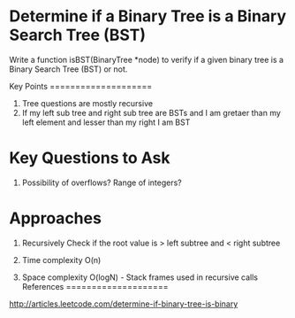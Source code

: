 Determine if a Binary Tree is a Binary Search Tree (BST)
===========================================================================
Write a function isBST(BinaryTree *node) to verify if a given binary tree is a Binary Search Tree (BST) or not.

<div style="page-break-after: always;"></div>
Key Points
====================

1. Tree questions are mostly recursive
1. If my left sub tree and right sub tree are BSTs and I am gretaer than my left element and lesser than my right I am BST



Key Questions to Ask
====================
1. Possibility of overflows? Range of integers?

Approaches
====================

1. Recursively Check if the root value is > left subtree and < right subtree
	

2. Time complexity O(n)
3. Space complexity O(logN) - Stack frames used in recursive calls
References
====================

http://articles.leetcode.com/determine-if-binary-tree-is-binary